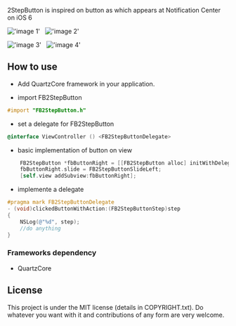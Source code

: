 2StepButton is inspired on button as which appears at Notification Center on iOS 6



!['image 1'](https://dl.dropboxusercontent.com/u/4586579/2stepbutton/1.PNG) &nbsp; !['image 2'](https://dl.dropboxusercontent.com/u/4586579/2stepbutton/2.PNG)


!['image 3'](https://dl.dropboxusercontent.com/u/4586579/2stepbutton/3.PNG) &nbsp; !['image 4'](https://dl.dropboxusercontent.com/u/4586579/2stepbutton/4.PNG)


## How to use

* Add QuartzCore framework in your application.

* import FB2StepButton
```objective-c
#import "FB2StepButton.h"
```

* set a delegate for FB2StepButton

```objective-c
@interface ViewController () <FB2StepButtonDelegate>
```

* basic implementation of button on view

```objective-c
    FB2StepButton *fbButtonRight = [[FB2StepButton alloc] initWithDelegate:self position:CGPointMake(295, 5)];
    fbButtonRight.slide = FB2StepButtonSlideLeft;
    [self.view addSubview:fbButtonRight];
```

* implemente a delegate

```objective-c
#pragma mark FB2StepButtonDelegate
- (void)clickedButtonWithAction:(FB2StepButtonStep)step
{
    NSLog(@"%d", step);
    //do anything
}
```

### Frameworks dependency

* QuartzCore

## License

This project is under the MIT license (details in COPYRIGHT.txt). Do whatever you want with it and contributions of any form are very welcome.
